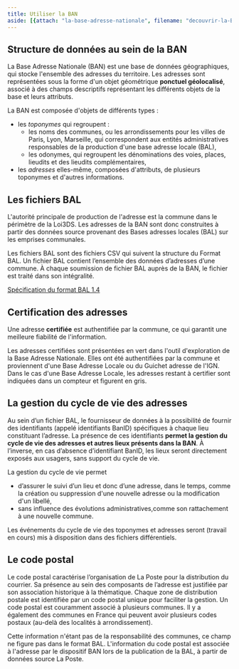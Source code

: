 ```yaml
---
title: Utiliser la BAN
aside: [{attach: "la-base-adresse-nationale", filename: "decouvrir-la-BAN--la-base-adresse-nationale"}]
---
```


## Structure de données au sein de la BAN

La Base Adresse Nationale (BAN) est une base de données géographiques, qui stocke l'ensemble des adresses du territoire. Les adresses sont représentées sous la forme d'un objet géométrique **ponctuel géolocalisé**, associé à des champs descriptifs représentant les différents objets de la base et leurs attributs. 

La BAN est composée d'objets de différents types :
- les *toponymes* qui regroupent : 
    - les noms des communes, ou les arrondissements pour les villes de Paris, Lyon, Marseille, qui correspondent aux entités administratives responsables de la production d'une base adresse locale (BAL), 
    - les odonymes, qui regroupent les dénominations des voies, places, lieudits et des lieudits complémentaires,   
- les *adresses* elles-même, composées d'attributs, de plusieurs toponymes et d'autres informations. 



## Les fichiers BAL

L'autorité principale de production de l'adresse est la commune dans le périmètre de la Loi3DS. Les adresses de la BAN sont donc construites à partir des données source provenant des Bases adresses locales (BAL) sur les emprises communales.

Les fichiers BAL sont des fichiers CSV qui suivent la structure du Format BAL. Un fichier BAL contient l’ensemble des données d’adresses d’une commune. À chaque soumission de fichier BAL auprès de la BAN, le fichier est traité dans son intégralité.

[Spécification du format BAL 1.4](https://aitf-sig-topo.github.io/voies-adresses/files/AITF_SIG_Topo_Format_Base_Adresse_Locale_v1.4.pdf)

  
## Certification des adresses
Une adresse **certifiée** est authentifiée par la commune, ce qui garantit une meilleure fiabilité de l'information. 

Les adresses certifiées sont présentées en vert dans l'outil d'exploration de la Base Adresse Nationale. Elles ont été authentifiées par la commune et proviennent d'une Base Adresse Locale ou du Guichet adresse de l'IGN. 
Dans le cas d'une Base Adresse Locale, les adresses restant à certifier sont indiquées dans un compteur et figurent en gris.


## La gestion du cycle de vie des adresses
Au sein d’un fichier BAL, le fournisseur de données à la possibilité de fournir des identifiants (appelé identifiants BanID) spécifiques à chaque lieu constituant l’adresse. 
La présence de ces identifiants **permet la gestion du cycle de vie des adresses et autres lieux présents dans la BAN**.
À l’inverse, en cas d’absence d’identifiant BanID, les lieux seront directement exposés aux usagers, sans support du cycle de vie.

 
La gestion du cycle de vie permet 
- d’assurer le suivi d’un lieu et donc d’une adresse, dans le temps, comme la création ou suppression d'une nouvelle adresse ou la modification d'un libellé,
- sans influence des évolutions administratives,comme son rattachement à une nouvelle commune.

Les événements du cycle de vie des toponymes et adresses seront (travail en cours) mis à disposition dans des fichiers différentiels.

## Le code postal

Le code postal caractérise l’organisation de La Poste pour la distribution du courrier. Sa présence au sein des composants de l’adresse est justifiée par son association historique à la thématique.
Chaque zone de distribution postale est identifiée par un code postal unique pour faciliter la gestion. Un code postal est couramment associé à plusieurs communes. Il y a également des communes en France qui peuvent avoir plusieurs codes postaux (au-delà des localités à arrondissement).  

Cette information n'étant pas de la responsabilité des communes, ce champ ne figure pas dans le format BAL. L'information du code postal est associée à l'adresse par le dispositif BAN lors de la publication de la BAL, à partir de données source La Poste.